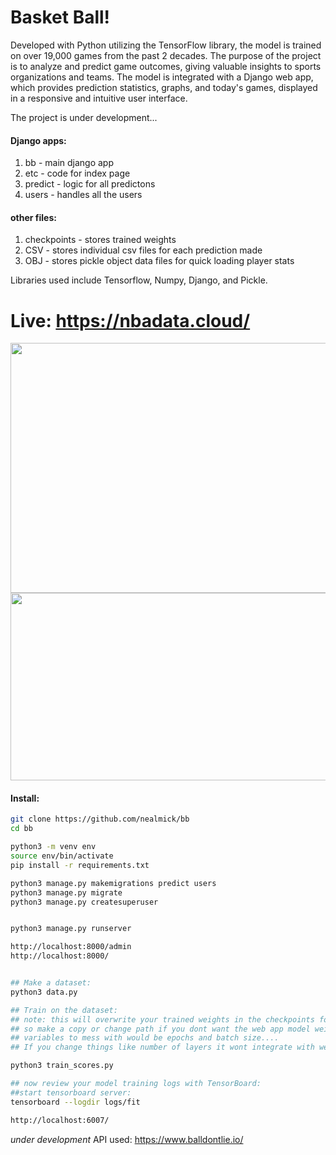 # Basket Ball!


Developed with Python utilizing the TensorFlow library, the model is trained on over 19,000 games from the past 2 decades. The purpose of the project is to analyze and predict game outcomes, giving valuable insights to sports organizations and teams. The model is integrated with a Django web app, which provides prediction statistics, graphs, and today's games, displayed in a responsive and intuitive user interface.




The project is under development...


#### Django apps:
1. bb - main django app
2. etc - code for index page
3. predict - logic for all predictons
4. users - handles all the users


#### other files:
1. checkpoints - stores trained weights
2. CSV - stores individual csv files for each prediction made
3. OBJ - stores pickle object data files for quick loading player stats

Libraries used include Tensorflow, Numpy, Django, and Pickle.
# Live: https://nbadata.cloud/




<img src="https://i.imgur.com/KIzXqh6.png" width="600" height="400" />
<img src="https://i.imgur.com/LY7u9xB.png" width="600" height="300" />

#### Install:
```bash
git clone https://github.com/nealmick/bb
cd bb

python3 -m venv env
source env/bin/activate
pip install -r requirements.txt

python3 manage.py makemigrations predict users
python3 manage.py migrate
python3 manage.py createsuperuser


python3 manage.py runserver

http://localhost:8000/admin
http://localhost:8000/


## Make a dataset:
python3 data.py

## Train on the dataset:
## note: this will overwrite your trained weights in the checkpoints folder.
## so make a copy or change path if you dont want the web app model weights effected by retraining.
## variables to mess with would be epochs and batch size....
## If you change things like number of layers it wont integrate with web app.

python3 train_scores.py

## now review your model training logs with TensorBoard:
##start tensorboard server:
tensorboard --logdir logs/fit

http://localhost:6007/

```
*under development*
API used: https://www.balldontlie.io/



